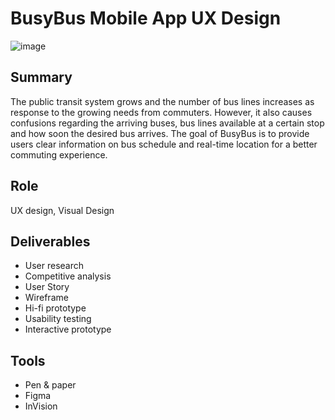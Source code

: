 # BusyBus Mobile App UX Design

![image](src="hi-fi_mockup.png")

## Summary

The public transit system grows and the number of bus lines increases as response to the growing needs from commuters. However, it also causes confusions regarding the arriving buses, bus lines available at a certain stop and how soon the desired bus arrives. The goal of BusyBus is to provide users clear information on bus schedule and real-time location for a better commuting experience.

## Role
UX design, Visual Design

## Deliverables

* User research
* Competitive analysis
* User Story
* Wireframe
* Hi-fi prototype
* Usability testing
* Interactive prototype

## Tools
* Pen & paper
* Figma
* InVision
